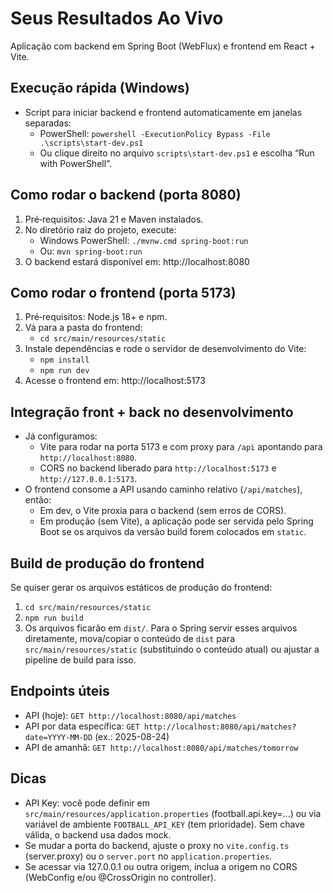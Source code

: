 # Seus Resultados Ao Vivo

Aplicação com backend em Spring Boot (WebFlux) e frontend em React + Vite.

## Execução rápida (Windows)
- Script para iniciar backend e frontend automaticamente em janelas separadas:
  - PowerShell: `powershell -ExecutionPolicy Bypass -File .\scripts\start-dev.ps1`
  - Ou clique direito no arquivo `scripts\start-dev.ps1` e escolha “Run with PowerShell”.

## Como rodar o backend (porta 8080)
1. Pré‑requisitos: Java 21 e Maven instalados.
2. No diretório raiz do projeto, execute:
   - Windows PowerShell: `./mvnw.cmd spring-boot:run`
   - Ou: `mvn spring-boot:run`
3. O backend estará disponível em: http://localhost:8080

## Como rodar o frontend (porta 5173)
1. Pré‑requisitos: Node.js 18+ e npm.
2. Vá para a pasta do frontend:
   - `cd src/main/resources/static`
3. Instale dependências e rode o servidor de desenvolvimento do Vite:
   - `npm install`
   - `npm run dev`
4. Acesse o frontend em: http://localhost:5173

## Integração front + back no desenvolvimento
- Já configuramos:
  - Vite para rodar na porta 5173 e com proxy para `/api` apontando para `http://localhost:8080`.
  - CORS no backend liberado para `http://localhost:5173` e `http://127.0.0.1:5173`.
- O frontend consome a API usando caminho relativo (`/api/matches`), então:
  - Em dev, o Vite proxia para o backend (sem erros de CORS).
  - Em produção (sem Vite), a aplicação pode ser servida pelo Spring Boot se os arquivos da versão build forem colocados em `static`.

## Build de produção do frontend
Se quiser gerar os arquivos estáticos de produção do frontend:
1. `cd src/main/resources/static`
2. `npm run build`
3. Os arquivos ficarão em `dist/`. Para o Spring servir esses arquivos diretamente, mova/copiar o conteúdo de `dist` para `src/main/resources/static` (substituindo o conteúdo atual) ou ajustar a pipeline de build para isso.

## Endpoints úteis
- API (hoje): `GET http://localhost:8080/api/matches`
- API por data específica: `GET http://localhost:8080/api/matches?date=YYYY-MM-DD` (ex.: 2025-08-24)
- API de amanhã: `GET http://localhost:8080/api/matches/tomorrow`

## Dicas
- API Key: você pode definir em `src/main/resources/application.properties` (football.api.key=...) ou via variável de ambiente `FOOTBALL_API_KEY` (tem prioridade). Sem chave válida, o backend usa dados mock.
- Se mudar a porta do backend, ajuste o proxy no `vite.config.ts` (server.proxy) ou o `server.port` no `application.properties`.
- Se acessar via 127.0.0.1 ou outra origem, inclua a origem no CORS (WebConfig e/ou @CrossOrigin no controller).
